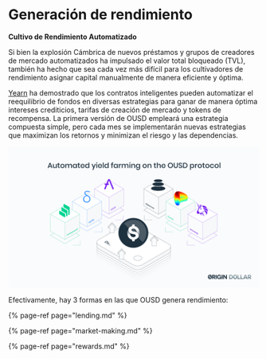 # Generación de rendimiento

**Cultivo de Rendimiento Automatizado**

Si bien la explosión Cámbrica de nuevos préstamos y grupos de creadores de mercado automatizados ha impulsado el valor total bloqueado \(TVL\), también ha hecho que sea cada vez más difícil para los cultivadores de rendimiento asignar capital manualmente de manera eficiente y óptima.

[Yearn](https://yearn.finance/) ha demostrado que los contratos inteligentes pueden automatizar el reequilibrio de fondos en diversas estrategias para ganar de manera óptima intereses crediticios, tarifas de creación de mercado y tokens de recompensa. La primera versión de OUSD empleará una estrategia compuesta simple, pero cada mes se implementarán nuevas estrategias que maximizan los retornos y minimizan el riesgo y las dependencias.

![](../../.gitbook/assets/ousd_docs_graphics_1.png)

Efectivamente, hay 3 formas en las que OUSD genera rendimiento:

{% page-ref page="lending.md" %}

{% page-ref page="market-making.md" %}

{% page-ref page="rewards.md" %}







